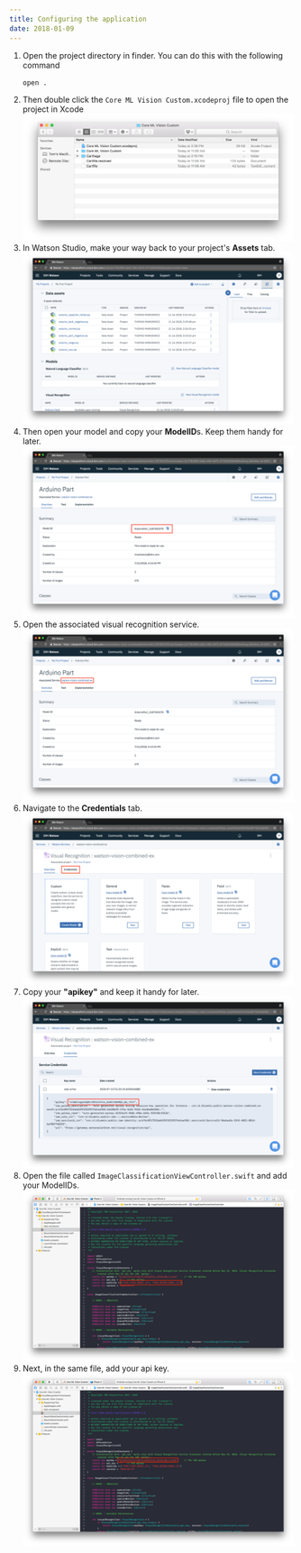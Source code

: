 ```yaml
---
title: Configuring the application
date: 2018-01-09
---
```


1. Open the project directory in finder. You can do this with the following command
   ```bash
   open .
   ```
1. Then double click the `Core ML Vision Custom.xcodeproj` file to open the project in Xcode
![](../images/step_9_open_project.png)
1. In Watson Studio, make your way back to your project's **Assets** tab.
![](../images/arduino_data_assets_list.png)
1. Then open your model and copy your **ModelID**s. Keep them handy for later.
![](../images/arduino_model_id.png)
1. Open the associated visual recognition service.
![](../images/arduino_associated_service.png)
1. Navigate to the **Credentials** tab.
![](../images/arduino_credentials.png)
1. Copy your **"apikey"** and keep it handy for later.
![](../images/arduino_api_key.png)
1. Open the file called `ImageClassificationViewController.swift` and add your ModelIDs.
![](../images/step_9_add_model_ids.png)
1. Next, in the same file, add your api key.
![](../images/step_9_add_api_key.png)
